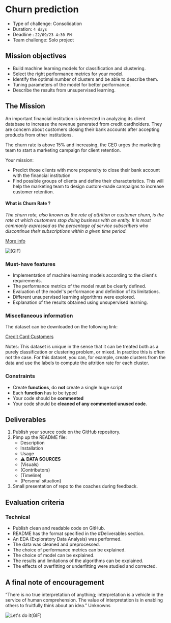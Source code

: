 # Churn prediction

- Type of challenge: Consolidation
- Duration: `4 days`
- Deadline : `22/09/23 4:30 PM`
- Team challenge: Solo project

## Mission objectives

- Build machine learning models for classification and clustering.
- Select the right performance metrics for your model.
- Identify the optimal number of clusters and be able to describe them.
- Tuning parameters of the model for better performance.
- Describe the results from unsupervised learning.

## The Mission

An important financial institution is interested in analyzing its client database to increase the revenue generated from credit cardholders. They are concern about customers closing their bank accounts after accepting products from other institutions.

The churn rate is above 15% and increasing, the CEO urges the marketing team to start a marketing campaign for client retention.

Your mission:

- Predict those clients with more propensity to close their bank account with the financial institution
- Find possible groups of clients and define their characteristics. This will help the marketing team to design custom-made campaigns to increase customer retention.

#### What is Churn Rate ?

_The churn rate, also known as the rate of attrition or customer churn, is the rate at which customers stop doing business with an entity. It is most commonly expressed as the percentage of service subscribers who discontinue their subscriptions within a given time period._

[More info](https://www.investopedia.com/terms/c/churnrate.asp)

![(GIF)](https://media.giphy.com/media/fDO2Nk0ImzvvW/giphy.gif)

### Must-have features

- Implementation of machine learning models according to the client's requirements.
- The performance metrics of the model must be clearly defined.
- Evaluation of the model's performance and definition of its limitations.
- Different unsupervised learning algorithms were explored.
- Explanation of the results obtained using unsupervised learning.

### Miscellaneous information

The dataset can be downloaded on the following link:

[Credit Card Customers](https://www.kaggle.com/sakshigoyal7/credit-card-customers)

Notes: This dataset is unique in the sense that it can be treated both as a purely classification or clustering problem, or mixed. In practice this is often not the case. For this dataset, you can, for example, create clusters from the data and use the labels to compute the attrition rate for each cluster.

### Constraints

- Create **functions**, do **not** create a single huge script
- Each **function** has to be typed
- Your code should be **commented**
- Your code should be **cleaned of any commented unused code**.

## Deliverables

1. Publish your source code on the GitHub repository.
2. Pimp up the README file:
   - Description
   - Installation
   - Usage
   - ⚠️ **DATA SOURCES**
   - (Visuals)
   - (Contributors)
   - (Timeline)
   - (Personal situation)
3. Small presentation of repo to the coaches during feedback.

## Evaluation criteria

### Technical

- Publish clean and readable code on GitHub.
- README has the format specified in the #Deliverables section.
- An EDA (Exploratory Data Analysis) was performed.
- The data was cleaned and preprocessed.
- The choice of performance metrics can be explained.
- The choice of model can be explained.
- The results and limitations of the algorithms can be explained.
- The effects of overfitting or underfitting were studied and corrected.

## A final note of encouragement

“There is no true interpretation of anything; interpretation is a vehicle in the service of human comprehension. The value of interpretation is in enabling others to fruitfully think about an idea.” Unknowns

![Let's do it(GIF)](https://media.giphy.com/media/dvNdqXOdldyJlH2Ank/giphy.gif)
